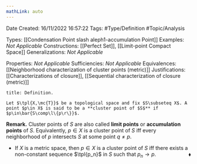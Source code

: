 ```yaml
---
mathLink: auto
---
```


<div class="topSpace"></div>

Date Created: 16/11/2022 16:57:22
Tags: #Type/Definition #Topic/Analysis

Types: [[Condensation Point slash aleph1-accumulation Point]]
Examples: _Not Applicable_
Constructions: [[Perfect Set]], [[Limit-point Compact Space]]
Generalizations: _Not Applicable_

Properties: _Not Applicable_
Sufficiencies: _Not Applicable_
Equivalences: [[Neighborhood characterization of cluster points (metric)]]
Justifications: [[Characterizations of closure]], [[Sequential characterization of closure (metric)]]

``` ad-Definition
title: Definition.

Let $\tpl{X,\mc{T}}$ be a topological space and fix $S\subseteq X$. A point $p\in X$ is said to be a **cluster point of $S$** if $p\in\bar{S\comp\l\{p\r\}}$.

```

<b>Remark.</b> Cluster points of $S$ are also called **limit points** or **accumulation points** of $S$. Equivalently, $p\in X$ is a cluster point of $S$ iff every neighborhood of $p$ intersects $S$ at some point $q\neq p$.
* If $X$ is a metric space, then $p\in X$ is a cluster point of $S$ iff there exists a non-constant sequence $\tpl{p_n}$ in $S$ such that $p_n\to p$.<span style="float:right;">$\blacklozenge$</span>
